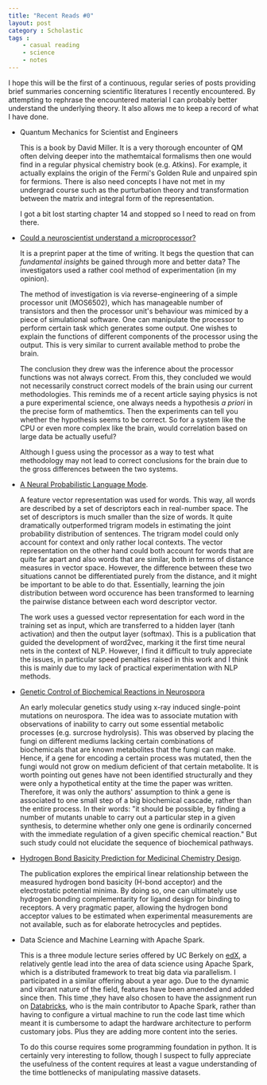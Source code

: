 ```yaml
---
title: "Recent Reads #0"
layout: post
category : Scholastic
tags :
    - casual reading
    - science
    - notes
---
```

I hope this will be the first of a continuous, regular series of posts providing brief summaries concerning scientific literatures I recently encountered. By attempting to rephrase the encountered material I can probably better understand the underlying theory. It also allows me to keep a record of what I have done.



- Quantum Mechanics for Scientist and Engineers

    This is a book by David Miller. It is a very thorough encounter of QM often delving deeper into the mathemtaical formalisms then one would find in a regular physical chemistry book (e.g. Atkins). For example, it actually explains the origin of the Fermi's Golden Rule and unpaired spin for fermions. There is also need concepts I have not met in my undergrad course such as the purturbation theory and transformation between the matrix and integral form of the representation.

    I got a bit lost starting chapter 14 and stopped so I need to read on from there.

- [Could a neuroscientist understand a microprocessor?](http://biorxiv.org/content/early/2016/05/26/055624)

    It is a preprint paper at the time of writing. It begs the question that can *fundamental insights* be gained through more and better data? The investigators used a rather cool method of experimentation (in my opinion).

    The method of investigation is via reverse-engineering of a simple processor unit (MOS6502), which has manageable number of transistors and then the processor unit's behaviour was mimiced by a piece of simulational software.
    One can manipulate the processor to perform certain task which generates some output. One wishes to explain the functions of different components of the processor using the output. This is very similar to current available method to probe the brain.

    The conclusion they drew was the inference about the processor functions was not always correct. From this, they concluded we would not necessarily construct correct models of the brain using our current methodologies. This reminds me of a recent article saying physics is not a pure experimental science, one always needs a hypothesis *a priori* in the precise form of mathemtics. Then the experiments can tell you whether the hypothesis seems to be correct. So for a system like the CPU or even more complex like the brain, would correlation based on large data be actually useful?

    Although I guess using the processor as a way to test what methodology may not lead to correct conclusions for the brain due to the gross differences between the two systems.


- [A Neural Probabilistic Language Mode](http://www.jmlr.org/papers/volume3/bengio03a/bengio03a.pdf).


    A feature vector representation was used for words. This way, all words are described by a set of descriptors each in real-number space. The set of descriptors is much smaller than the size of words. It quite dramatically outperformed trigram models in estimating the joint probability distribution of sentences. The trigram model could only account for context and only rather local contexts. The vector representation on the other hand could both account for words that are quite far apart and also words that are similar, both in terms of distance measures in vector space. However, the difference between these two situations cannot be differentiated purely from the distance, and it might be important to be able to do that. Essentially, learning the join distribution between word occurence has been transformed to learning the pairwise distance between each word descriptor vector.

    The work uses a guessed vector representation for each word in the training set as input, which are transferred to a hidden layer (tanh activation) and then the output layer (softmax). This is a publication that guided the development of word2vec, marking it the first time neural nets in the context of NLP. However, I find it difficult to truly appreciate the issues, in particular speed penalties raised in this work and I think this is mainly due to my lack of practical experimentation with NLP methods.


- [Genetic Control of Biochemical Reactions in Neurospora](https://www.ncbi.nlm.nih.gov/pmc/articles/PMC1078370/)

    An early molecular genetics study using x-ray induced single-point mutations on neurospora. The idea was to associate mutation with observations of inability to carry out some essential metabolic processes (e.g. surcrose hydrolysis). This was observed by placing the fungi on different mediums lacking certain combinations of biochemicals that are known metabolites that the fungi can make. Hence, if a gene for encoding a certain process was mutated, then the fungi would not grow on medium deficient of that certain metabolite. It is worth pointing out genes have not been identified structurally and they were only a hypothetical entity at the time the paper was written. Therefore, it was only the authors' assumption to think a gene is associated to one small step of a big biochemical cascade, rather than the entire process. In their words: "it should be possible, by finding a number of mutants unable to carry out a particular step in a given synthesis, to determine whether only one gene is ordinarily concerned with the immediate regulation of a given specific chemical reaction." But such study could not elucidate the sequence of biochemical pathways.


- [Hydrogen Bond Basicity Prediction for Medicinal Chemistry Design](http://pubs.acs.org/doi/abs/10.1021/acs.jmedchem.5b01946).

    The publication explores the empirical linear relationship between the measured hydrogen bond basicity (H-bond acceptor) and the electrostatic potential minima. By doing so, one can ultimately use hydrogen bonding complementarity for ligand design for binding to receptors. A very pragmatic paper, allowing the hydrogen bond acceptor values to be estimated when experimental measurements are not available, such as for elaborate hetrocycles and peptides.

- Data Science and Machine Learning with Apache Spark.

    This is a three module lecture series offered by UC Berkely on [edX](edx.org), a relatively gentle lead into the area of data science using Apache Spark, which is a distributed framework to treat big data via parallelism. I participated in a similar offering about a year ago. Due to the dynamic and vibrant nature of the field, features have been amended and added since then. This time ,they have also chosen to have the assignment run on [Databricks](databricks.com), who is the main contributor to Apache Spark, rather than having to configure a virtual machine to run the code last time which meant it is cumbersome to adapt the hardware architecture to perform customary jobs. Plus they are adding more content into the series.

    To do this course requires some programming foundation in python. It is certainly very interesting to follow, though I suspect to fully appreciate the usefulness of the content requires at least a vague understanding of the time bottlenecks of manipulating massive datasets.
